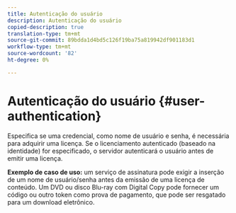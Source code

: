 ```yaml
---
title: Autenticação do usuário
description: Autenticação do usuário
copied-description: true
translation-type: tm+mt
source-git-commit: 89bdda1d4bd5c126f19ba75a819942df901183d1
workflow-type: tm+mt
source-wordcount: '82'
ht-degree: 0%

---
```



# Autenticação do usuário {#user-authentication}

Especifica se uma credencial, como nome de usuário e senha, é necessária para adquirir uma licença. Se o licenciamento autenticado (baseado na identidade) for especificado, o servidor autenticará o usuário antes de emitir uma licença.

**Exemplo de caso de uso:** um serviço de assinatura pode exigir a inserção de um nome de usuário/senha antes da emissão de uma licença de conteúdo. Um DVD ou disco Blu-ray com Digital Copy pode fornecer um código ou outro token como prova de pagamento, que pode ser resgatado para um download eletrônico.

